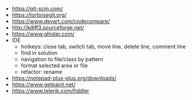 * https://git-scm.com/
* https://tortoisegit.org/
* https://www.devart.com/codecompare/
* http://kdiff3.sourceforge.net/
* https://www.ghisler.com/
* IDE
  * hotkeys: close tab, switch tab, move line, delete line, comment line
  * find in solution
  * navigation to file/class by pattern
  * format selected area or file
  * refactor: rename
* https://notepad-plus-plus.org/downloads/
* https://www.getpaint.net/
* https://www.telerik.com/fiddler
